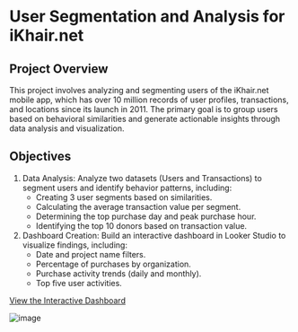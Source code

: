 # User Segmentation and Analysis for iKhair.net
## Project Overview
This project involves analyzing and segmenting users of the iKhair.net mobile app, which has over 10 million records of user profiles, transactions, and locations since its launch in 2011. The primary goal is to group users based on behavioral similarities and generate actionable insights through data analysis and visualization.

## Objectives
1. Data Analysis: Analyze two datasets (Users and Transactions) to segment users and identify behavior patterns, including:
    - Creating 3 user segments based on similarities.
    - Calculating the average transaction value per segment.
    - Determining the top purchase day and peak purchase hour.
    - Identifying the top 10 donors based on transaction value.
2. Dashboard Creation: Build an interactive dashboard in Looker Studio to visualize findings, including:
    - Date and project name filters.
    - Percentage of purchases by organization.
    - Purchase activity trends (daily and monthly).
    - Top five user activities.
    
  [View the Interactive Dashboard](https://lookerstudio.google.com/u/0/reporting/66dba730-3464-4399-9d6c-20ab520076f5/page/RuaQE)


  ![image](https://github.com/user-attachments/assets/8fb4eef0-5f85-433f-bc6e-fe515b5d207d)
